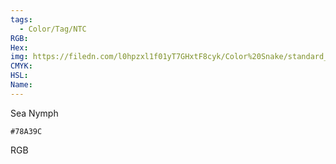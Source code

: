```yaml
---
tags:
  - Color/Tag/NTC
RGB:
Hex:
img: https://filedn.com/l0hpzxl1f01yT7GHxtF8cyk/Color%20Snake/standard_csv_to_svg/78A39C.svg
CMYK:
HSL:
Name:
---
```

Sea Nymph
```palette
#78A39C
```
RGB
